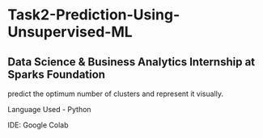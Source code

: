 # Task2-Prediction-Using-Unsupervised-ML

## Data Science & Business Analytics Internship at Sparks Foundation

predict the optimum number of clusters and represent it visually.

Language Used - Python

IDE: Google Colab
